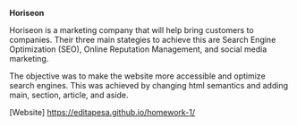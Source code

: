 **Horiseon**

Horiseon is a marketing company that will help bring customers to companies.  Their three main stategies to achieve this are Search Engine Optimization (SEO), Online Reputation Management, and social media marketing.

The objective was to make the website more accessible and optimize search engines.  This was achieved by changing html semantics and adding main, section, article, and aside.

[Website] https://editapesa.github.io/homework-1/

